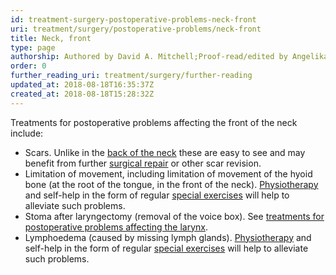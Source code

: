 ```yaml
---
id: treatment-surgery-postoperative-problems-neck-front
uri: treatment/surgery/postoperative-problems/neck-front
title: Neck, front
type: page
authorship: Authored by David A. Mitchell;Proof-read/edited by Angelika Sebald
order: 0
further_reading_uri: treatment/surgery/further-reading
updated_at: 2018-08-18T16:35:37Z
created_at: 2018-08-18T15:28:32Z
---
```


<p>Treatments for postoperative problems affecting the front of
    the neck include:</p>
<ul>
    <li>Scars. Unlike in the <a href="/diagnosis/a-z/postoperative-problems/neck-back">back of the neck</a>        these are easy to see and may benefit from further
        <a href="/treatment/surgery/reconstruction">surgical repair</a> or other scar revision.</li>
    <li>Limitation of movement, including limitation of movement
        of the hyoid bone (at the root of the tongue, in the
        front of the neck). <a href="/help/physiotherapy">Physiotherapy</a>        and self-help in the form of regular <a href="/help/physiotherapy/videos/neck">special exercises</a>        will help to alleviate such problems.</li>
    <li>Stoma after laryngectomy (removal of the voice box). See
        <a href="/treatment/surgery/postoperative-problems/larynx">treatments for postoperative problems affecting the larynx</a>.</li>
    <li>Lymphoedema (caused by missing lymph glands). <a href="/help/physiotherapy">Physiotherapy</a>        and self-help in the form of regular <a href="/help/physiotherapy/videos/lymphoedema">special exercises</a>        will help to alleviate such problems.  </li>
</ul>
